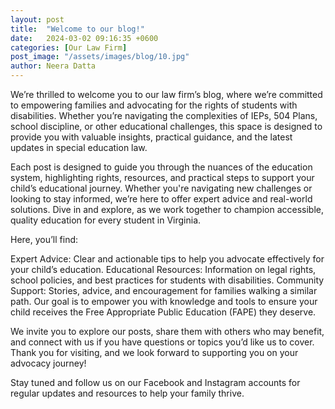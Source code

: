 ```yaml
---
layout: post
title:  "Welcome to our blog!"
date:   2024-03-02 09:16:35 +0600
categories: [Our Law Firm]
post_image: "/assets/images/blog/10.jpg"
author: Neera Datta
---
```


We’re thrilled to welcome you to our law firm’s blog, where we’re committed to empowering families and advocating for the rights of students with disabilities. Whether you’re navigating the complexities of IEPs, 504 Plans, school discipline, or other educational challenges, this space is designed to provide you with valuable insights, practical guidance, and the latest updates in special education law.

Each post is designed to guide you through the nuances of the education system, highlighting rights, resources, and practical steps to support your child’s educational journey. Whether you're navigating new challenges or looking to stay informed, we’re here to offer expert advice and real-world solutions. Dive in and explore, as we work together to champion accessible, quality education for every student in Virginia.

Here, you’ll find:

Expert Advice: Clear and actionable tips to help you advocate effectively for your child’s education.
Educational Resources: Information on legal rights, school policies, and best practices for students with disabilities.
Community Support: Stories, advice, and encouragement for families walking a similar path.
Our goal is to empower you with knowledge and tools to ensure your child receives the Free Appropriate Public Education (FAPE) they deserve.

We invite you to explore our posts, share them with others who may benefit, and connect with us if you have questions or topics you’d like us to cover. Thank you for visiting, and we look forward to supporting you on your advocacy journey!

Stay tuned and follow us on our Facebook and Instagram accounts for regular updates and resources to help your family thrive.
